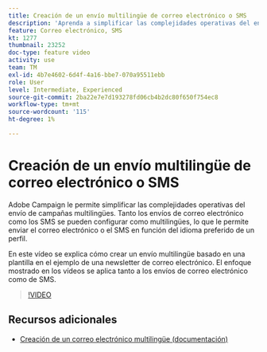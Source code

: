 ```yaml
---
title: Creación de un envío multilingüe de correo electrónico o SMS
description: 'Aprenda a simplificar las complejidades operativas del envío de campañas multilingües. '
feature: Correo electrónico, SMS
kt: 1277
thumbnail: 23252
doc-type: feature video
activity: use
team: TM
exl-id: 4b7e4602-6d4f-4a16-bbe7-070a95511ebb
role: User
level: Intermediate, Experienced
source-git-commit: 2ba22e7e7d193278fd06cb4b2dc80f650f754ec8
workflow-type: tm+mt
source-wordcount: '115'
ht-degree: 1%

---
```


# Creación de un envío multilingüe de correo electrónico o SMS

Adobe Campaign le permite simplificar las complejidades operativas del envío de campañas multilingües. Tanto los envíos de correo electrónico como los SMS se pueden configurar como multilingües, lo que le permite enviar el correo electrónico o el SMS en función del idioma preferido de un perfil.

En este vídeo se explica cómo crear un envío multilingüe basado en una plantilla en el ejemplo de una newsletter de correo electrónico. El enfoque mostrado en los vídeos se aplica tanto a los envíos de correo electrónico como de SMS.

>[!VIDEO](https://video.tv.adobe.com/v/23252?quality=12)

## Recursos adicionales

* [Creación de un correo electrónico multilingüe (documentación)](https://experienceleague.adobe.com/docs/campaign-standard/using/communication-channels/email-messages/creating-a-multilingual-email.html)
